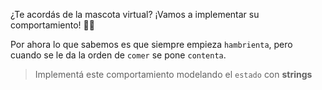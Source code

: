 ¿Te acordás de la mascota virtual? ¡Vamos a implementar su comportamiento! :dog::iphone: 

Por ahora lo que sabemos es que siempre empieza `hambrienta`, pero cuando se le da la orden de `comer` se pone `contenta`.

> Implementá este comportamiento modelando el `estado` con **strings** 